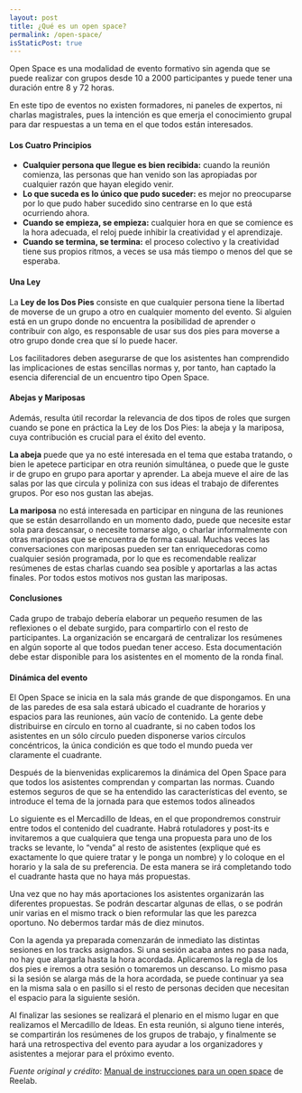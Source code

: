 ```yaml
---
layout: post
title: ¿Qué es un open space?
permalink: /open-space/
isStaticPost: true
---
```


Open Space es una modalidad de evento formativo sin agenda que se puede realizar con grupos desde 10 a 2000 participantes y puede tener una duración entre 8 y 72 horas.

En este tipo de eventos no existen formadores, ni paneles de expertos, ni charlas magistrales, pues la intención es que emerja el conocimiento grupal para dar respuestas a un tema en el que todos están interesados.

#### Los Cuatro Principios

* **Cualquier persona que llegue es bien recibida:** cuando la reunión comienza, las personas que han venido son las apropiadas por cualquier razón que hayan elegido venir.
* **Lo que suceda es lo único que pudo suceder:** es mejor no preocuparse por lo que pudo haber sucedido sino centrarse en lo que está ocurriendo ahora.
* **Cuando se empieza, se empieza:** cualquier hora en que se comience es la hora adecuada, el reloj puede inhibir la creatividad y el aprendizaje.
* **Cuando se termina, se termina:** el proceso colectivo y la creatividad tiene sus propios ritmos, a veces se usa más tiempo o menos del que se esperaba.

#### Una Ley

La **Ley de los Dos Pies** consiste en que cualquier persona tiene la libertad de moverse de un grupo a otro en cualquier momento del evento. Si alguien está en un grupo donde no encuentra la posibilidad de aprender o contribuir con algo, es responsable de usar sus dos pies para moverse a otro grupo donde crea que sí lo puede hacer.

Los facilitadores deben asegurarse de que los asistentes han comprendido las implicaciones de estas sencillas normas y, por tanto, han captado la esencia diferencial de un encuentro tipo Open Space.

#### Abejas y Mariposas

Además, resulta útil recordar la relevancia de dos tipos de roles que surgen cuando se pone en práctica la Ley de los Dos Pies: la abeja y la mariposa, cuya contribución es crucial para el éxito del evento.

**La abeja** puede que ya no esté interesada en el tema que estaba tratando, o bien le apetece participar en otra reunión simultánea, o puede que le guste ir de grupo en grupo para aportar y aprender. La abeja mueve el aire de las salas por las que circula y poliniza con sus ideas el trabajo de diferentes grupos. Por eso nos gustan las abejas.

**La mariposa** no está interesada en participar en ninguna de las reuniones que se están desarrollando en un momento dado, puede que necesite estar sola para descansar, o necesite tomarse algo, o charlar informalmente con otras mariposas que se encuentra de forma casual. Muchas veces las conversaciones con mariposas pueden ser tan enriquecedoras como cualquier sesión programada, por lo que es recomendable realizar resúmenes de estas charlas cuando sea posible y aportarlas a las actas finales. Por todos estos motivos nos gustan las mariposas.


#### Conclusiones

Cada grupo de trabajo debería elaborar un pequeño resumen de las reflexiones o el debate surgido, para compartirlo con el resto de participantes. 
La organización se encargará de centralizar los resúmenes en algún soporte al que todos puedan tener acceso. 
Esta documentación debe estar disponible para los asistentes en el momento de la ronda final.

#### Dinámica del evento

El Open Space se inicia en la sala más grande de que dispongamos. En una de las paredes de esa sala estará ubicado el cuadrante de horarios y espacios para las reuniones, aún vacío de contenido.
La gente debe distribuirse en círculo en torno al cuadrante, si no caben todos los asistentes en un sólo círculo pueden disponerse varios círculos concéntricos, la única condición es que todo el mundo pueda ver claramente el cuadrante.

Después de la bienvenidas explicaremos la dinámica del Open Space para que todos los asistentes comprendan y compartan las normas. 
Cuando estemos seguros de que se ha entendido las características del evento, se introduce el tema de la jornada para que estemos todos alineados

Lo siguiente es el Mercadillo de Ideas, en el que propondremos construir entre todos el contenido del cuadrante. Habrá rotuladores y post-its e invitaremos a que cualquiera que tenga una propuesta para uno de los tracks se levante, lo “venda” al resto de asistentes (explique qué es exactamente lo que quiere tratar y le ponga un nombre) y lo coloque en el horario y la sala de su preferencia. De esta manera se irá completando todo el cuadrante hasta que no haya más propuestas.

Una vez que no hay más aportaciones los asistentes organizarán las diferentes propuestas. Se podrán descartar algunas de ellas, o se podrán unir varias en el mismo track o bien reformular las que les parezca oportuno. No debermos tardar más de diez minutos.

Con la agenda ya preparada comenzarán de inmediato las distintas sesiones en los tracks asignados. Si una sesión acaba antes no pasa nada, no hay que alargarla hasta la hora acordada. Aplicaremos la regla de los dos pies e iremos a otra sesión o tomaremos un descanso.
Lo mismo pasa si la sesión se alarga más de la hora acordada, se puede continuar ya sea en la misma sala o en pasillo si el resto de personas deciden que necesitan el espacio para la siguiente sesión.

Al finalizar las sesiones se realizará el plenario en el mismo lugar en que realizamos el Mercadillo de Ideas. En esta reunión, si alguno tiene interés, se compartirán los resúmenes de los grupos de trabajo, y finalmente se hará una retrospectiva del evento para ayudar a los organizadores y asistentes a mejorar para el próximo evento.

<dfn>Fuente original y crédito</dfn>: <a href="http://reeelab.com/2013/02/16/manual-de-instrucciones-para-un-open-space/" target="_blank">Manual de instrucciones para un open space</a> de Reelab.

<img class="img-responsive feature-image" src="{{ site.baseurl }}/img/posts/banner_sosz.jpg" style="display:none">